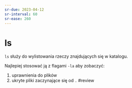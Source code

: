 ```yaml
---
sr-due: 2023-04-12
sr-interval: 60
sr-ease: 260
---
```


# ls
`ls` służy do wylistowania rzeczy znajdujących się w katalogu.

Najlepiej stosować ją z flagami `-la` aby zobaczyć:
1. uprawnienia do plików
2. ukryte pliki zaczynające się od `.`
#review